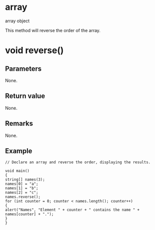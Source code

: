 # array

array object

  


This method will reverse the order of the array.  


# void reverse()

## Parameters

None.

## Return value

None.

## Remarks

None.

## Example
    
    
    // Declare an array and reverse the order, displaying the results.
    
    void main()
    {
    string[] names(3);
    names[0] = "a";
    names[1] = "b";
    names[2] = "c";
    names.reverse();
    for (int counter = 0; counter < names.length(); counter++)
    {
    alert("Names", "Element " + counter + " contains the name " + names[counter] + ".");
    }
    }
    
